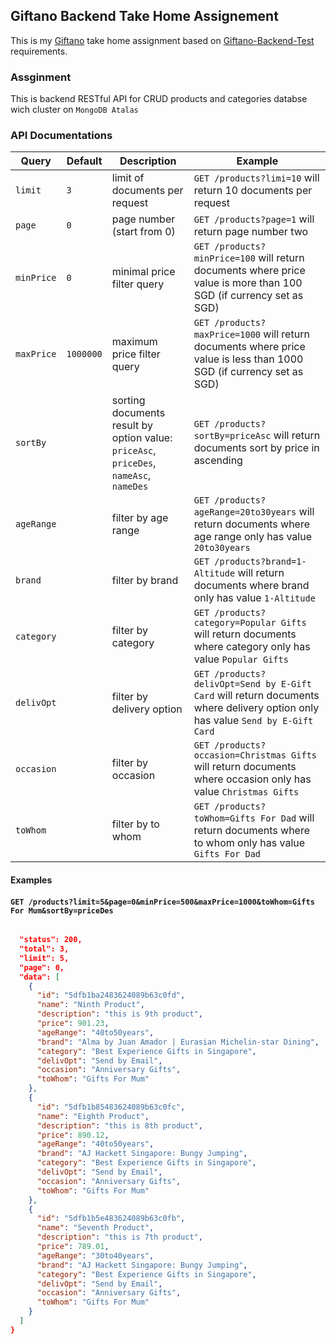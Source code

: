 ## Giftano Backend Take Home Assignement
This is my [Giftano](https://giftano.com) take home assignment based on [Giftano-Backend-Test](https://github.com/mnrendra/giftano-backend-test/blob/master/Backend-Developer-Take-Home-Assignment.pdf) requirements.

### Assginment
This is backend RESTful API for CRUD products and categories databse wich cluster on `MongoDB Atalas`

### API Documentations
| Query      | Default   | Description                                                                            | Example                                                                                                                       |
|------------|-----------|----------------------------------------------------------------------------------------|-------------------------------------------------------------------------------------------------------------------------------|
| `limit`    |       `3` | limit of documents per request                                                         | `GET /products?limi=10` will return 10 documents per request                                                                  |
| `page`     |       `0` | page number (start from 0)                                                             | `GET /products?page=1` will return page number two                                                                            |
| `minPrice` |       `0` | minimal price filter query                                                             | `GET /products?minPrice=100` will return documents where price value is more than 100 SGD (if currency set as SGD)            |
| `maxPrice` | `1000000` | maximum price filter query                                                             | `GET /products?maxPrice=1000` will return documents where price value is less than 1000 SGD (if currency set as SGD)          |
| `sortBy`   |           | sorting documents result by option value: `priceAsc`, `priceDes`, `nameAsc`, `nameDes` | `GET /products?sortBy=priceAsc` will return documents sort by price in ascending                                              |
| `ageRange` |           | filter by age range                                                                    | `GET /products?ageRange=20to30years` will return documents where age range only has value `20to30years`                       |
| `brand`    |           | filter by brand                                                                        | `GET /products?brand=1-Altitude` will return documents where brand only has value `1-Altitude`                                |
| `category` |           | filter by category                                                                     | `GET /products?category=Popular Gifts` will return documents where category only has value `Popular Gifts`                    |
| `delivOpt` |           | filter by delivery option                                                              | `GET /products?delivOpt=Send by E-Gift Card` will return documents where delivery option only has value `Send by E-Gift Card` |
| `occasion` |           | filter by occasion                                                                     | `GET /products?occasion=Christmas Gifts` will return documents where occasion only has value `Christmas Gifts`                |
| `toWhom`   |           | filter by to whom                                                                      | `GET /products?toWhom=Gifts For Dad` will return documents where to whom only has value `Gifts For Dad`                       |
#### Examples
#### `GET /products?limit=5&page=0&minPrice=500&maxPrice=1000&toWhom=Gifts For Mum&sortBy=priceDes`
```json

  "status": 200,
  "total": 3,
  "limit": 5,
  "page": 0,
  "data": [
    {
      "id": "5dfb1ba2483624089b63c0fd",
      "name": "Ninth Product",
      "description": "this is 9th product",
      "price": 901.23,
      "ageRange": "40to50years",
      "brand": "Alma by Juan Amador | Eurasian Michelin-star Dining",
      "category": "Best Experience Gifts in Singapore",
      "delivOpt": "Send by Email",
      "occasion": "Anniversary Gifts",
      "toWhom": "Gifts For Mum"
    },
    {
      "id": "5dfb1b85483624089b63c0fc",
      "name": "Eighth Product",
      "description": "this is 8th product",
      "price": 890.12,
      "ageRange": "40to50years",
      "brand": "AJ Hackett Singapore: Bungy Jumping",
      "category": "Best Experience Gifts in Singapore",
      "delivOpt": "Send by Email",
      "occasion": "Anniversary Gifts",
      "toWhom": "Gifts For Mum"
    },
    {
      "id": "5dfb1b5e483624089b63c0fb",
      "name": "Seventh Product",
      "description": "this is 7th product",
      "price": 789.01,
      "ageRange": "30to40years",
      "brand": "AJ Hackett Singapore: Bungy Jumping",
      "category": "Best Experience Gifts in Singapore",
      "delivOpt": "Send by Email",
      "occasion": "Anniversary Gifts",
      "toWhom": "Gifts For Mum"
    }
  ]
}
```